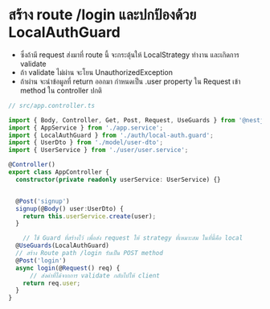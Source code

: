 

# สร้าง route /login และปกป้องด้วย LocalAuthGuard 

- ซึ่งถ้ามี request ส่งมาที่ route นี้ จะกระตุ้นให้ LocalStrategy ทำงาน และเกิดการ validate 
- ถ้า validate ไม่ผ่าน จะโยน UnauthorizedException 
- ถ้าผ่าน จะนำข้อมูลที่ return ออกมา กำหนดเป็น .user property ใน Request เข้า method ใน controller ปกติ

```ts
// src/app.controller.ts

import { Body, Controller, Get, Post, Request, UseGuards } from '@nestjs/common';
import { AppService } from './app.service';
import { LocalAuthGuard } from './auth/local-auth.guard';
import { UserDto } from './model/user-dto';
import { UserService } from './user/user.service';

@Controller()
export class AppController {
  constructor(private readonly userService: UserService) {}


  @Post('signup')
  signup(@Body() user:UserDto) {
    return this.userService.create(user);
  }

    // ใช้ Guard ที่สร้างไว้ เพื่อส่ง request ให้ strategy ที่เหมาะสม ในที่นี้คือ local
  @UseGuards(LocalAuthGuard)
  // สร้าง Route path /login รับเป็น POST method
  @Post('login')
  async login(@Request() req) {
      // ส่งค่าที่ได้จากการ validate กลับไปให้ client
    return req.user;
  }
}

```